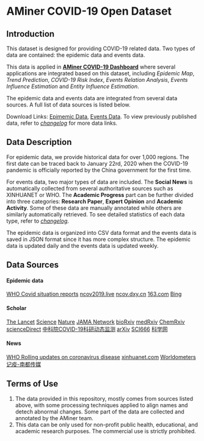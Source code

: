 # AMiner COVID-19 Open Dataset

## Introduction

This dataset is designed for providing COVID-19 related data. Two types of data are contained: the epidemic data and events data.

This data is applied in [**AMiner COVID-19 Dashboard**](https://covid-dashboard.aminer.cn) where several applications are integrated based on this dataset, including *Epidemic Map*, *Trend Prediction*, *COVID-19 Risk Index*, *Events Relation Analysis*, *Events Influence Estimation* and *Entity Influence Estimation*.

The epidemic data and events data are integrated from several data sources. A full list of data sources is listed below.

Download Links: [Epimemic Data](https://covid-dashboard.aminer.cn/api/dist/epidemic/epidemic.zip), [Events Data](https://covid-dashboard.aminer.cn/api/dist/events/events.zip). To view previously published data, refer to [*changelog*](./changelog) for more data links.

## Data Description

For epidemic data, we provide historical data for over 1,000 regions. The first date can be traced back to January 22rd, 2020 when the COVID-19 pandemic is officially reported by the China government for the first time.

For events data, two major types of data are included. The **Social News** is automatically collected from several authoritative sources such as XINHUANET or WHO. The **Academic Progress** part can be further divided into three categories: **Research Paper**, **Expert Opinion** and **Academic Activity**. Some of these data are manually annotated while others are similarly automatically retrieved. To see detailed statistics of each data type, refer to [*changelog*](./changelog).

The epidemic data is organized into CSV data format and the events data is saved in JSON format since it has more complex structure. The epidemic data is updated daily and the events data is updated weekly.

## Data Sources

#### Epidemic data
[WHO Covid situation reports](https://www.who.int/emergencies/diseases/novel-coronavirus-2019/situation-reports)
[ncov2019.live](https://ncov2019.live/data)
[ncov.dxy.cn](https://ncov.dxy.cn/ncovh5/view/pneumonia)
[163.com](https://wp.m.163.com/163/page/news/virus_world/index.html?spssid=e205fe771eb79b6e597833b5e13e7516&spsw=1&spss=native)
[Bing](https://cn.bing.com/covidans/locations)

#### Scholar
[The Lancet](https://www.thelancet.com/coronavirus/correspondence)
[Science](https://www.sciencedirect.com/search/advanced?tak=Coronavirus%20OR%20%22Corona%20virus%22%20OR%20%222019-nCoV%22%20OR%20%22SADS-CoV%22%20OR%20%22SARS-CoV%22%20OR%20%22MERS-CoV%22%20OR%20%E2%80%9CSevere%20Acute%20Respiratory%20Syndrome%E2%80%9D%20OR%20%E2%80%9CMiddle%20East%20Respiratory%20Syndrome%E2%80%9D&articleTypes=REV%2CFLA&show=100&ent=true&years=2020&lastSelectedFacet=years")
[Nature](https://www.springernature.com/gp/researchers/campaigns/coronavirus)
[JAMA Network](https://jamanetwork.com/journals/jama/pages/coronavirus-alert)
[bioRxiv](https://www.biorxiv.org/search/COVID-19)
[medRxiv](https://www.medrxiv.org/search/Coronavirus)
[ChemRxiv](https://chemrxiv.org/search?q=covid-19&searchMode=1)
[scienceDirect](https://www.sciencedirect.com/search/advanced?tak=Coronavirus%20OR%20%22Corona%20virus%22%20OR%20%222019-nCoV%22%20OR%20%22SADS-CoV%22%20OR%20%22SARS-CoV%22%20OR%20%22MERS-CoV%22%20OR%20%E2%80%9CSevere%20Acute%20Respiratory%20Syndrome%E2%80%9D%20OR%20%E2%80%9CMiddle%20East%20Respiratory%20Syndrome%E2%80%9D&articleTypes=REV%2CFLA&show=100&ent=true)
[中科院COVID-19科研动态监测](http://stm.las.ac.cn/STMonitor/qbwnew/openhome.htm?serverId=172)
[arXiv](https://arxiv.org/search/?query=Coronavirus+&searchtype=all&source=header)
[SCI666](http://www.sci666.com.cn/)
[科学网](http://www.sciencenet.cn)

#### News
[WHO Rolling updates on coronavirus disease](https://www.who.int/emergencies/diseases/novel-coronavirus-2019/events-as-they-happen)
[xinhuanet.com](http://www.xinhuanet.com/english/)
[Worldometers](https://www.worldometers.info/coronavirus/)
[记疫-南都传媒](https://m.mp.oeeee.com/h5/pages/v20/nCovTimeline/)

## Terms of Use
1. The data provided in this repository, mostly comes from sources listed above, with some processing techniques applied to align names and detech abnormal changes. Some part of the data are collected and annotated by the AMiner team.
2. This data can be only used for non-profit public health, educational, and academic research purposes. The commercial use is strictly prohibited.